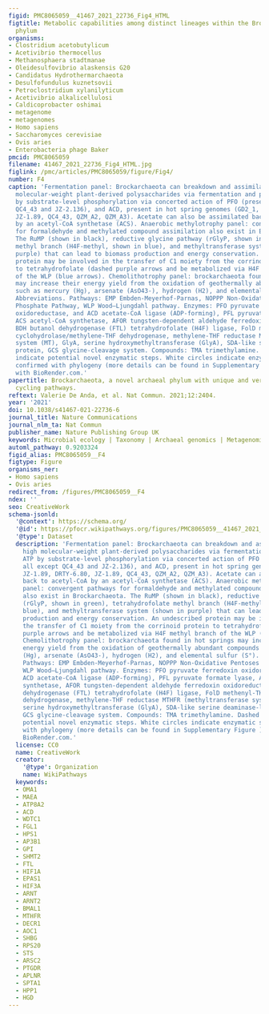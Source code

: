 ```yaml
---
figid: PMC8065059__41467_2021_22736_Fig4_HTML
figtitle: Metabolic capabilities among distinct lineages within the Brockarchaeota
  phylum
organisms:
- Clostridium acetobutylicum
- Acetivibrio thermocellus
- Methanosphaera stadtmanae
- Oleidesulfovibrio alaskensis G20
- Candidatus Hydrothermarchaeota
- Desulfofundulus kuznetsovii
- Petroclostridium xylanilyticum
- Acetivibrio alkalicellulosi
- Caldicoprobacter oshimai
- metagenome
- metagenomes
- Homo sapiens
- Saccharomyces cerevisiae
- Ovis aries
- Enterobacteria phage Baker
pmcid: PMC8065059
filename: 41467_2021_22736_Fig4_HTML.jpg
figlink: /pmc/articles/PMC8065059/figure/Fig4/
number: F4
caption: 'Fermentation panel: Brockarchaeota can breakdown and assimilate of high
  molecular-weight plant-derived polysaccharides via fermentation and produce ATP
  by substrate-level phosphorylation via concerted action of PFO (present in all except
  QC4_43 and JZ-2.136), and ACD, present in hot spring genomes (GD2_1, JZ-1.89, DRTY-6.80,
  JZ-1.89, QC4_43, QZM_A2, QZM_A3). Acetate can also be assimilated back to acetyl-CoA
  by an acetyl-CoA synthetase (ACS). Anaerobic methylotrophy panel: convergent pathways
  for formaldehyde and methylated compound assimilation also exist in Brockarchaeota.
  The RuMP (shown in black), reductive glycine pathway (rGlyP, shown in green), tetrahydrofolate
  methyl branch (H4F-methyl, shown in blue), and methyltransferase system (shown in
  purple) that can lead to biomass production and energy conservation. An undescribed
  protein may be involved in the transfer of C1 moiety from the corrinoid protein
  to tetrahydrofolate (dashed purple arrows and be metabolized via H4F methyl branch
  of the WLP (blue arrows). Chemolithotrophy panel: brockarchaeota found in hot springs
  may increase their energy yield from the oxidation of geothermally abundant compounds
  such as mercury (Hg), arsenate (AsO43-), hydrogen (H2), and elemental sulfur (S°).
  Abbreviations. Pathways: EMP Embden-Meyerhof-Parnas, NOPPP Non-Oxidative Pentoses
  Phosphate Pathway, WLP Wood–Ljungdahl pathway. Enzymes: PFO pyruvate ferredoxin
  oxidoreductase, and ACD acetate-CoA ligase (ADP-forming), PFL pyruvate formate lyase,
  ACS acetyl-CoA synthetase, AFOR tungsten-dependent aldehyde ferredoxin oxidoreductase,
  BDH butanol dehydrogenase (FTL) tetrahydrofolate (H4F) ligase, FolD methenyl-THF
  cyclohydrolase/methylene-THF dehydrogenase, methylene-THF reductase MTHFR (methyltransferase
  system (MT), GlyA, serine hydroxymethyltransferase (GlyA), SDA-like serine deaminase-like
  protein, GCS glycine-cleavage system. Compounds: TMA trimethylamine. Dashed lines
  indicate potential novel enzymatic steps. White circles indicate enzymatic steps
  confirmed with phylogeny (more details can be found in Supplementary Figure ). Created
  with BioRender.com.'
papertitle: Brockarchaeota, a novel archaeal phylum with unique and versatile carbon
  cycling pathways.
reftext: Valerie De Anda, et al. Nat Commun. 2021;12:2404.
year: '2021'
doi: 10.1038/s41467-021-22736-6
journal_title: Nature Communications
journal_nlm_ta: Nat Commun
publisher_name: Nature Publishing Group UK
keywords: Microbial ecology | Taxonomy | Archaeal genomics | Metagenomics
automl_pathway: 0.9203324
figid_alias: PMC8065059__F4
figtype: Figure
organisms_ner:
- Homo sapiens
- Ovis aries
redirect_from: /figures/PMC8065059__F4
ndex: ''
seo: CreativeWork
schema-jsonld:
  '@context': https://schema.org/
  '@id': https://pfocr.wikipathways.org/figures/PMC8065059__41467_2021_22736_Fig4_HTML.html
  '@type': Dataset
  description: 'Fermentation panel: Brockarchaeota can breakdown and assimilate of
    high molecular-weight plant-derived polysaccharides via fermentation and produce
    ATP by substrate-level phosphorylation via concerted action of PFO (present in
    all except QC4_43 and JZ-2.136), and ACD, present in hot spring genomes (GD2_1,
    JZ-1.89, DRTY-6.80, JZ-1.89, QC4_43, QZM_A2, QZM_A3). Acetate can also be assimilated
    back to acetyl-CoA by an acetyl-CoA synthetase (ACS). Anaerobic methylotrophy
    panel: convergent pathways for formaldehyde and methylated compound assimilation
    also exist in Brockarchaeota. The RuMP (shown in black), reductive glycine pathway
    (rGlyP, shown in green), tetrahydrofolate methyl branch (H4F-methyl, shown in
    blue), and methyltransferase system (shown in purple) that can lead to biomass
    production and energy conservation. An undescribed protein may be involved in
    the transfer of C1 moiety from the corrinoid protein to tetrahydrofolate (dashed
    purple arrows and be metabolized via H4F methyl branch of the WLP (blue arrows).
    Chemolithotrophy panel: brockarchaeota found in hot springs may increase their
    energy yield from the oxidation of geothermally abundant compounds such as mercury
    (Hg), arsenate (AsO43-), hydrogen (H2), and elemental sulfur (S°). Abbreviations.
    Pathways: EMP Embden-Meyerhof-Parnas, NOPPP Non-Oxidative Pentoses Phosphate Pathway,
    WLP Wood–Ljungdahl pathway. Enzymes: PFO pyruvate ferredoxin oxidoreductase, and
    ACD acetate-CoA ligase (ADP-forming), PFL pyruvate formate lyase, ACS acetyl-CoA
    synthetase, AFOR tungsten-dependent aldehyde ferredoxin oxidoreductase, BDH butanol
    dehydrogenase (FTL) tetrahydrofolate (H4F) ligase, FolD methenyl-THF cyclohydrolase/methylene-THF
    dehydrogenase, methylene-THF reductase MTHFR (methyltransferase system (MT), GlyA,
    serine hydroxymethyltransferase (GlyA), SDA-like serine deaminase-like protein,
    GCS glycine-cleavage system. Compounds: TMA trimethylamine. Dashed lines indicate
    potential novel enzymatic steps. White circles indicate enzymatic steps confirmed
    with phylogeny (more details can be found in Supplementary Figure ). Created with
    BioRender.com.'
  license: CC0
  name: CreativeWork
  creator:
    '@type': Organization
    name: WikiPathways
  keywords:
  - OMA1
  - MAEA
  - ATP8A2
  - ACD
  - WDTC1
  - FGL1
  - HPS1
  - AP3B1
  - GPI
  - SHMT2
  - FTL
  - HIF1A
  - EPAS1
  - HIF3A
  - ARNT
  - ARNT2
  - BMAL1
  - MTHFR
  - DECR1
  - AOC1
  - SHBG
  - RPS20
  - STS
  - ARSC2
  - PTGDR
  - APLNR
  - SPTA1
  - HPP1
  - HGD
---
```


